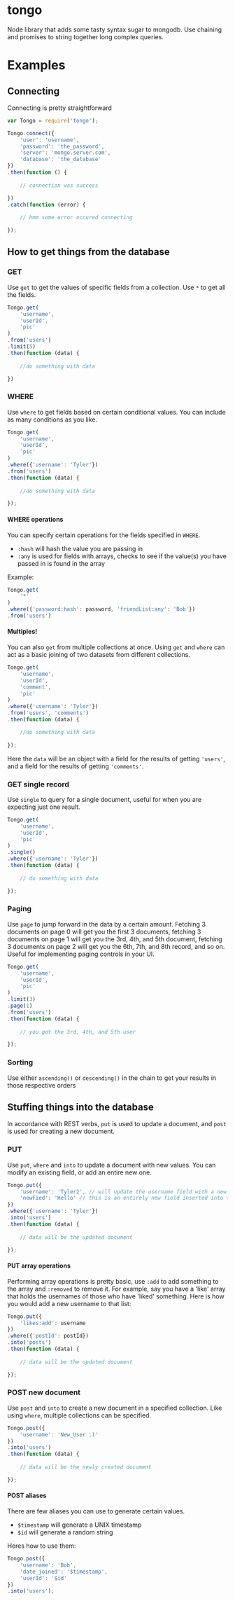 # tongo

Node library that adds some tasty syntax sugar to mongodb. Use chaining and promises to string together long complex queries. 

# Examples

## Connecting

Connecting is pretty straightforward

```javascript
var Tongo = require('tongo');

Tongo.connect({
	'user': 'username',
	'password': 'the_password',
	'server': 'mongo.server.com',
	'database': 'the_database'
})
.then(function () {
	
	// connection was success

})
.catch(function (error) {
	
	// hmm some error occured connecting

});
```

## How to get things from the database

### GET
Use ```get``` to get the values of specific fields from a collection. Use ```*``` to get all the fields. 

```javascript
Tongo.get(
	'username',
	'userId',
	'pic'
)
.from('users')
.limit(5)
.then(function (data) {
	
	//do something with data

})
```

### WHERE
Use ```where``` to get fields based on certain conditional values. You can include as many conditions as you like. 

```javascript
Tongo.get(
	'username',
	'userId',
	'pic'
)
.where({'username': 'Tyler'})
.from('users')
.then(function (data) {
	
	//do something with data

});
```

#### WHERE operations
You can specify certain operations for the fields specified in ```WHERE```. 

* ```:hash``` will hash the value you are passing in
* ```:any``` is used for fields with arrays, checks to see if the value(s) you have passed in is found in the array

Example:
```Javascript
Tongo.get(
	'*'
)
.where({'password:hash': password, 'friendList:any': 'Bob'})
.from('users')
```

#### Multiples!
You can also ```get``` from multiple collections at once. Using ```get``` and ```where``` can act as a basic joining of two datasets from different collections. 

```javascript
Tongo.get(
	'username',
	'userId',
	'comment',
	'pic'
)
.where({'username': 'Tyler'})
.from('users', 'comments')
.then(function (data) {

	//do something with data
	
});
```

Here the ```data``` will be an object with a field for the results of getting ```'users'```, and a field for the results of getting ```'comments'```.

### GET single record
Use ```single``` to query for a single document, useful for when you are expecting just one result.

```javascript
Tongo.get(
	'username',
	'userId',
	'pic'
)
.single()
.where({'username': 'Tyler'})
.then(function (data) {
	
	// do something with data

});
```

### Paging
Use ```page``` to jump forward in the data by a certain amount. Fetching 3 documents on page 0 will get you the first 3 documents, fetching 3 documents on page 1 will get you the 3rd, 4th, and 5th document, fetching 3 documents on page 2 will get you the 6th, 7th, and 8th record, and so on. Useful for implementing paging controls in your UI. 

```javascript
Tongo.get(
	'username',
	'userId',
	'pic'
)
.limit(3)
.page(1)
.from('users')
.then(function (data) {
	
	// you got the 3rd, 4th, and 5th user

});
```

### Sorting
Use either ```ascending()``` or ```descending()``` in the chain to get your results in those respective orders


## Stuffing things into the database

In accordance with REST verbs, ```put``` is used to update a document, and ```post``` is used for creating a new document.

### PUT
Use ```put```, ```where``` and ```into``` to update a document with new values. You can modify an existing field, or add an entire new one. 

```javascript
Tongo.put({
	'username': 'Tyler2', // will update the username field with a new value
	'newFied': 'Hello' // this is an entirely new field inserted into the document
})
.where({'username': 'Tyler'})
.into('users')
.then(function (data) {
	
	// data will be the updated document

});
```

#### PUT array operations
Performing array operations is pretty basic, use ```:add``` to add something to the array and ```:removed``` to remove it. For example, say you have a 'like' array that holds the usernames of those who have 'liked' something. Here is how you would add a new username to that list:

```javascript
Tongo.put({
	'likes:add': username
})
.where({'postId': postId})
.into('posts')
.then(function (data) {
	
	// data will be the updated document

});
```

### POST new document
Use ```post``` and ```into``` to create a new document in a specified collection. Like using ```where```, multiple collections can be specified. 

```javascript
Tongo.post({
	'username': 'New_User :)'
})
.into('users')
.then(function (data) {
	
	// data will be the newly created document

});
```

#### POST aliases
There are few aliases you can use to generate certain values. 

* ```$timestamp``` will generate a UNIX timestamp 
* ```$id``` will generate a random string

Heres how to use them:

```javascript
Tongo.post({
	'username': 'Bob',
	'date_joined': '$timestamp',
	'userId': '$id'
})
.into('users');
```


